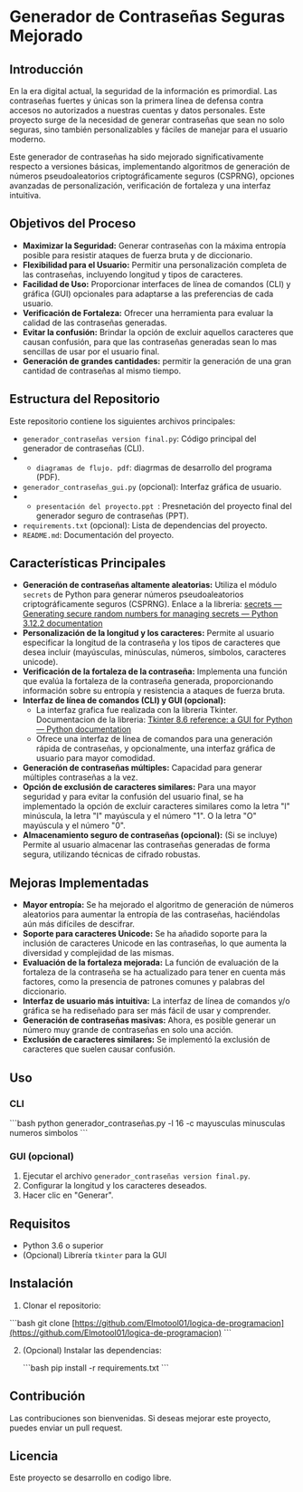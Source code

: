 # Generador de Contraseñas Seguras Mejorado

## Introducción

En la era digital actual, la seguridad de la información es primordial. Las contraseñas fuertes y únicas son la primera línea de defensa contra accesos no autorizados a nuestras cuentas y datos personales. Este proyecto surge de la necesidad de generar contraseñas que sean no solo seguras, sino también personalizables y fáciles de manejar para el usuario moderno.

Este generador de contraseñas ha sido mejorado significativamente respecto a versiones básicas, implementando algoritmos de generación de números pseudoaleatorios criptográficamente seguros (CSPRNG), opciones avanzadas de personalización, verificación de fortaleza y una interfaz intuitiva.

## Objetivos del Proceso

* **Maximizar la Seguridad:** Generar contraseñas con la máxima entropía posible para resistir ataques de fuerza bruta y de diccionario.
* **Flexibilidad para el Usuario:** Permitir una personalización completa de las contraseñas, incluyendo longitud y tipos de caracteres.
* **Facilidad de Uso:** Proporcionar interfaces de línea de comandos (CLI) y gráfica (GUI) opcionales para adaptarse a las preferencias de cada usuario.
* **Verificación de Fortaleza:** Ofrecer una herramienta para evaluar la calidad de las contraseñas generadas.
* **Evitar la confusión:** Brindar la opción de excluir aquellos caracteres que causan confusión, para que las contraseñas generadas sean lo mas sencillas de usar por el usuario final.
* **Generación de grandes cantidades:** permitir la generación de una gran cantidad de contraseñas al mismo tiempo.

## Estructura del Repositorio

Este repositorio contiene los siguientes archivos principales:

* `generador_contraseñas version final.py`: Código principal del generador de contraseñas (CLI).
* * `diagramas de flujo. pdf`: diagrmas de desarrollo del programa (PDF).
* `generador_contraseñas_gui.py` (opcional): Interfaz gráfica de usuario.
* * `presentación del proyecto.ppt `: Presnetación del proyecto final del generador seguro de contraseñas (PPT).
* `requirements.txt` (opcional): Lista de dependencias del proyecto.
* `README.md`: Documentación del proyecto.

## Características Principales

* **Generación de contraseñas altamente aleatorias:** Utiliza el módulo `secrets` de Python para generar números pseudoaleatorios criptográficamente seguros (CSPRNG). Enlace a la libreria: [secrets — Generating secure random numbers for managing secrets — Python 3.12.2 documentation](https://docs.python.org/3/library/secrets.html)
* **Personalización de la longitud y los caracteres:** Permite al usuario especificar la longitud de la contraseña y los tipos de caracteres que desea incluir (mayúsculas, minúsculas, números, símbolos, caracteres unicode).
* **Verificación de la fortaleza de la contraseña:** Implementa una función que evalúa la fortaleza de la contraseña generada, proporcionando información sobre su entropía y resistencia a ataques de fuerza bruta.
* **Interfaz de línea de comandos (CLI) y GUI (opcional):**
    * La interfaz grafica fue realizada con la libreria Tkinter. Documentacion de la libreria: [Tkinter 8.6 reference: a GUI for Python — Python documentation](https://docs.python.org/3/library/tkinter.html)
    * Ofrece una interfaz de línea de comandos para una generación rápida de contraseñas, y opcionalmente, una interfaz gráfica de usuario para mayor comodidad.
* **Generación de contraseñas múltiples:** Capacidad para generar múltiples contraseñas a la vez.
* **Opción de exclusión de caracteres similares:** Para una mayor seguridad y para evitar la confusión del usuario final, se ha implementado la opción de excluir caracteres similares como la letra "l" minúscula, la letra "I" mayúscula y el número "1". O la letra "O" mayúscula y el número "0".
* **Almacenamiento seguro de contraseñas (opcional):** (Si se incluye) Permite al usuario almacenar las contraseñas generadas de forma segura, utilizando técnicas de cifrado robustas.

## Mejoras Implementadas

* **Mayor entropía:** Se ha mejorado el algoritmo de generación de números aleatorios para aumentar la entropía de las contraseñas, haciéndolas aún más difíciles de descifrar.
* **Soporte para caracteres Unicode:** Se ha añadido soporte para la inclusión de caracteres Unicode en las contraseñas, lo que aumenta la diversidad y complejidad de las mismas.
* **Evaluación de la fortaleza mejorada:** La función de evaluación de la fortaleza de la contraseña se ha actualizado para tener en cuenta más factores, como la presencia de patrones comunes y palabras del diccionario.
* **Interfaz de usuario más intuitiva:** La interfaz de línea de comandos y/o gráfica se ha rediseñado para ser más fácil de usar y comprender.
* **Generación de contraseñas masivas:** Ahora, es posible generar un número muy grande de contraseñas en solo una acción.
* **Exclusión de caracteres similares:** Se implementó la exclusión de caracteres que suelen causar confusión.

## Uso

### CLI

\`\`\`bash
python generador\_contraseñas.py -l 16 -c mayusculas minusculas numeros simbolos
\`\`\`

### GUI (opcional)

1.  Ejecutar el archivo `generador_contraseñas version final.py`.
2.  Configurar la longitud y los caracteres deseados.
3.  Hacer clic en "Generar".

## Requisitos

* Python 3.6 o superior
* (Opcional) Librería `tkinter` para la GUI

## Instalación

1.  Clonar el repositorio:

 \`\`\`bash
    git clone [https://github.com/Elmotool01/logica-de-programacion](https://github.com/Elmotool01/logica-de-programacion)
    \`\`\`

2.  (Opcional) Instalar las dependencias:

    \`\`\`bash
    pip install -r requirements.txt
    \`\`\`

## Contribución

Las contribuciones son bienvenidas. Si deseas mejorar este proyecto, puedes enviar un pull request.

## Licencia

Este proyecto se desarrollo en codigo libre.
